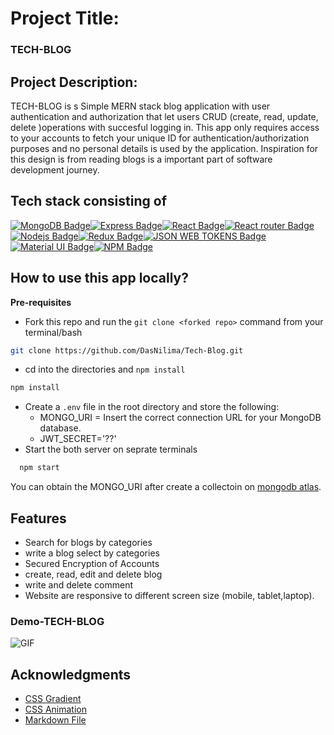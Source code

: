 # Project Title: 

### TECH-BLOG

## Project Description:

TECH-BLOG is s Simple MERN stack blog application with user authentication and authorization that let users CRUD (create, read, update, delete )operations with succesful logging in. This app only requires access to your accounts to fetch your unique ID for authentication/authorization purposes and no personal details is used by the application. Inspiration for this design is from reading blogs is a important part of software development journey.


## Tech stack consisting of

[![MongoDB Badge](https://img.shields.io/badge/MongoDB-4EA94B?style=for-the-badge&labelColor=black&logo=mongodb&logoColor=darkgreen)](#)[![Express Badge](https://img.shields.io/badge/Express.js-000000?style=for-the-badge&labelColor=black&logo=express&logoColor=white)](#)[![React Badge](https://img.shields.io/badge/-React-61DBFB?style=for-the-badge&labelColor=black&logo=react&logoColor=61DBFB)](#)[![React router Badge](https://img.shields.io/badge/React_Router-CA4245?style=for-the-badge&logo=react-router&logoColor=white)](#)[![Nodejs Badge](https://img.shields.io/badge/-Nodejs-3C873A?style=for-the-badge&labelColor=black&logo=node.js&logoColor=3C873A)](#)[![Redux Badge](https://img.shields.io/badge/Redux-593D88?style=for-the-badge&logo=redux&logoColor=white)](#)[![JSON WEB TOKENS Badge](https://img.shields.io/badge/JWT-000000?style=for-the-badge&logo=JSON%20web%20tokens&logoColor=white)](#)[![Material UI Badge](https://img.shields.io/badge/Material%20UI-007FFF?style=for-the-badge&logo=mui&logoColor=white)](#)[![NPM Badge](https://img.shields.io/badge/npm-CB3837?style=for-the-badge&logo=npm&logoColor=white)](#)


## How to use this app locally?

**Pre-requisites**

-  Fork this repo and run the `git clone <forked repo>` command from your terminal/bash
 ```sh 
git clone https://github.com/DasNilima/Tech-Blog.git 
```
-  cd into the directories and `npm install`
  ```bash
  npm install
```
-   Create a `.env` file in the root directory and store the following:
    -  MONGO_URI = Insert the correct connection URL for your MongoDB database.
    -  JWT_SECRET='??'
-  Start the both server on seprate terminals

```bash
  npm start
```


You can obtain the MONGO_URI after create a collectoin on [mongodb atlas](https://www.mongodb.com/cloud/atlas).

## Features

- Search for blogs by categories
- write a blog select by categories
- Secured Encryption of Accounts
- create, read, edit and delete blog
- write and delete comment 
- Website are responsive to different screen size (mobile, tablet,laptop).

### Demo-TECH-BLOG
![GIF]()

<!-- ACKNOWLEDGMENTS -->
## Acknowledgments

* [CSS Gradient](https://cssgradient.io/)
* [CSS Animation](https://www.w3schools.com/)
* [Markdown File](https://docs.github.com/)



